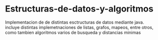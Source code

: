 # Estructuras-de-datos-y-algoritmos
Implementacion de de distintas esctructuras de datos mediante java. incluye distintas implemetnaciones de listas, grafos, mapeos, entre otros, como tambien algoritmos varios de busqueda y distancias minimas

